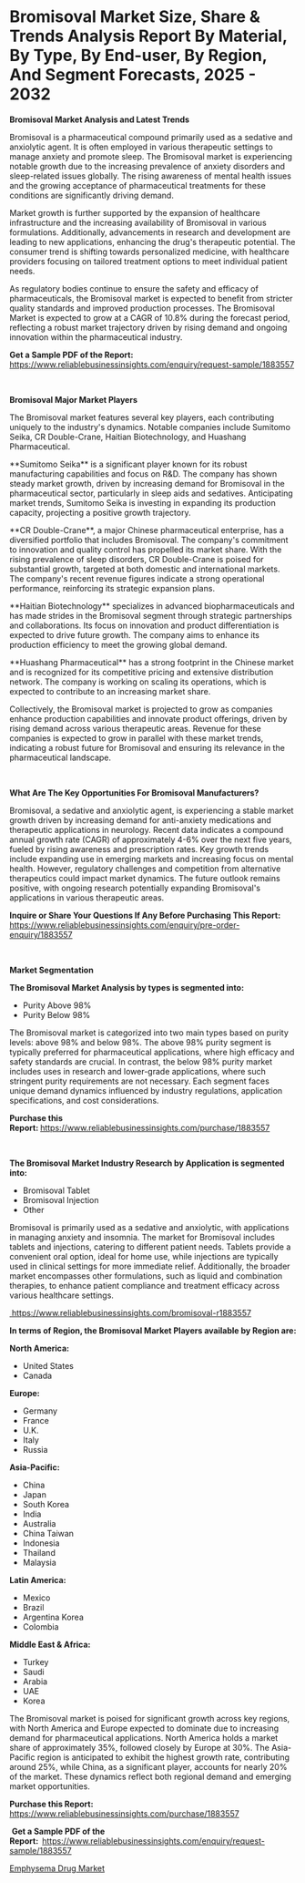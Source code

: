 <p><h1>Bromisoval Market Size, Share & Trends Analysis Report By Material, By Type, By End-user, By Region, And Segment Forecasts, 2025 - 2032</h1></p><p><strong>Bromisoval Market Analysis and Latest Trends</strong></p>
<p><p>Bromisoval is a pharmaceutical compound primarily used as a sedative and anxiolytic agent. It is often employed in various therapeutic settings to manage anxiety and promote sleep. The Bromisoval market is experiencing notable growth due to the increasing prevalence of anxiety disorders and sleep-related issues globally. The rising awareness of mental health issues and the growing acceptance of pharmaceutical treatments for these conditions are significantly driving demand.</p><p>Market growth is further supported by the expansion of healthcare infrastructure and the increasing availability of Bromisoval in various formulations. Additionally, advancements in research and development are leading to new applications, enhancing the drug's therapeutic potential. The consumer trend is shifting towards personalized medicine, with healthcare providers focusing on tailored treatment options to meet individual patient needs.</p><p>As regulatory bodies continue to ensure the safety and efficacy of pharmaceuticals, the Bromisoval market is expected to benefit from stricter quality standards and improved production processes. The Bromisoval Market is expected to grow at a CAGR of 10.8% during the forecast period, reflecting a robust market trajectory driven by rising demand and ongoing innovation within the pharmaceutical industry.</p></p>
<p><strong>Get a Sample PDF of the Report:&nbsp;</strong> <a href="https://www.reliablebusinessinsights.com/enquiry/request-sample/1883557?utm_campaign=3035&utm_medium=2&utm_source=Github&utm_content=ia&utm_term=08032025&utm_id=bromisoval">https://www.reliablebusinessinsights.com/enquiry/request-sample/1883557</a></p>
<p>&nbsp;</p>
<p><strong>Bromisoval Major Market Players</strong></p>
<p><p>The Bromisoval market features several key players, each contributing uniquely to the industry's dynamics. Notable companies include Sumitomo Seika, CR Double-Crane, Haitian Biotechnology, and Huashang Pharmaceutical.</p><p>**Sumitomo Seika** is a significant player known for its robust manufacturing capabilities and focus on R&D. The company has shown steady market growth, driven by increasing demand for Bromisoval in the pharmaceutical sector, particularly in sleep aids and sedatives. Anticipating market trends, Sumitomo Seika is investing in expanding its production capacity, projecting a positive growth trajectory.</p><p>**CR Double-Crane**, a major Chinese pharmaceutical enterprise, has a diversified portfolio that includes Bromisoval. The company's commitment to innovation and quality control has propelled its market share. With the rising prevalence of sleep disorders, CR Double-Crane is poised for substantial growth, targeted at both domestic and international markets. The company's recent revenue figures indicate a strong operational performance, reinforcing its strategic expansion plans.</p><p>**Haitian Biotechnology** specializes in advanced biopharmaceuticals and has made strides in the Bromisoval segment through strategic partnerships and collaborations. Its focus on innovation and product differentiation is expected to drive future growth. The company aims to enhance its production efficiency to meet the growing global demand.</p><p>**Huashang Pharmaceutical** has a strong footprint in the Chinese market and is recognized for its competitive pricing and extensive distribution network. The company is working on scaling its operations, which is expected to contribute to an increasing market share.</p><p>Collectively, the Bromisoval market is projected to grow as companies enhance production capabilities and innovate product offerings, driven by rising demand across various therapeutic areas. Revenue for these companies is expected to grow in parallel with these market trends, indicating a robust future for Bromisoval and ensuring its relevance in the pharmaceutical landscape.</p></p>
<p>&nbsp;</p>
<p><strong>What Are The Key Opportunities For Bromisoval Manufacturers?</strong></p>
<p><p>Bromisoval, a sedative and anxiolytic agent, is experiencing a stable market growth driven by increasing demand for anti-anxiety medications and therapeutic applications in neurology. Recent data indicates a compound annual growth rate (CAGR) of approximately 4-6% over the next five years, fueled by rising awareness and prescription rates. Key growth trends include expanding use in emerging markets and increasing focus on mental health. However, regulatory challenges and competition from alternative therapeutics could impact market dynamics. The future outlook remains positive, with ongoing research potentially expanding Bromisoval's applications in various therapeutic areas.</p></p>
<p><strong>Inquire or Share Your Questions If Any Before Purchasing This Report:</strong> <a href="https://www.reliablebusinessinsights.com/enquiry/pre-order-enquiry/1883557?utm_campaign=3035&utm_medium=2&utm_source=Github&utm_content=ia&utm_term=08032025&utm_id=bromisoval">https://www.reliablebusinessinsights.com/enquiry/pre-order-enquiry/1883557</a></p>
<p>&nbsp;</p>
<p><strong>Market Segmentation</strong></p>
<p><strong>The Bromisoval Market Analysis by types is segmented into:</strong></p>
<p><ul><li>Purity Above 98%</li><li>Purity Below 98%</li></ul></p>
<p><p>The Bromisoval market is categorized into two main types based on purity levels: above 98% and below 98%. The above 98% purity segment is typically preferred for pharmaceutical applications, where high efficacy and safety standards are crucial. In contrast, the below 98% purity market includes uses in research and lower-grade applications, where such stringent purity requirements are not necessary. Each segment faces unique demand dynamics influenced by industry regulations, application specifications, and cost considerations.</p></p>
<p><strong>Purchase this Report:&nbsp;</strong><a href="https://www.reliablebusinessinsights.com/purchase/1883557?utm_campaign=3035&utm_medium=2&utm_source=Github&utm_content=ia&utm_term=08032025&utm_id=bromisoval">https://www.reliablebusinessinsights.com/purchase/1883557</a></p>
<p>&nbsp;</p>
<p><strong>The Bromisoval Market Industry Research by Application is segmented into:</strong></p>
<p><ul><li>Bromisoval Tablet</li><li>Bromisoval Injection</li><li>Other</li></ul></p>
<p><p>Bromisoval is primarily used as a sedative and anxiolytic, with applications in managing anxiety and insomnia. The market for Bromisoval includes tablets and injections, catering to different patient needs. Tablets provide a convenient oral option, ideal for home use, while injections are typically used in clinical settings for more immediate relief. Additionally, the broader market encompasses other formulations, such as liquid and combination therapies, to enhance patient compliance and treatment efficacy across various healthcare settings.</p></p>
<p><a href="https://www.reliablebusinessinsights.com/bromisoval-r1883557?utm_campaign=3035&utm_medium=2&utm_source=Github&utm_content=ia&utm_term=08032025&utm_id=bromisoval">&nbsp;https://www.reliablebusinessinsights.com/bromisoval-r1883557</a></p>
<p><strong>In terms of Region, the Bromisoval Market Players available by Region are:</strong></p>
<p>
    <p> <strong> North America: </strong>
        <ul>
            <li>United States</li>
            <li>Canada</li>
        </ul>
        </p> 
    <p> <strong> Europe: </strong>
        <ul>
            <li>Germany</li>
            <li>France</li>
            <li>U.K.</li>
            <li>Italy</li>
            <li>Russia</li>
        </ul>
        </p> 
    <p> <strong> Asia-Pacific: </strong>
        <ul>
            <li>China</li>
            <li>Japan</li>
            <li>South Korea</li>
            <li>India</li>
            <li>Australia</li>
            <li>China Taiwan</li>
            <li>Indonesia</li>
            <li>Thailand</li>
            <li>Malaysia</li>
        </ul>
        </p> 
    <p> <strong> Latin America: </strong>
        <ul>
            <li>Mexico</li>
            <li>Brazil</li>
            <li>Argentina Korea</li>
            <li>Colombia</li>
        </ul>
        </p> 
    <p> <strong> Middle East & Africa: </strong>
        <ul>
            <li>Turkey</li>
            <li>Saudi</li>
            <li>Arabia</li>
            <li>UAE</li>
            <li>Korea</li>
        </ul>
    </p>
    </p>
<p><p>The Bromisoval market is poised for significant growth across key regions, with North America and Europe expected to dominate due to increasing demand for pharmaceutical applications. North America holds a market share of approximately 35%, followed closely by Europe at 30%. The Asia-Pacific region is anticipated to exhibit the highest growth rate, contributing around 25%, while China, as a significant player, accounts for nearly 20% of the market. These dynamics reflect both regional demand and emerging market opportunities.</p></p>
<p><strong>Purchase this Report: </strong><a href="https://www.reliablebusinessinsights.com/purchase/1883557?utm_campaign=3035&utm_medium=2&utm_source=Github&utm_content=ia&utm_term=08032025&utm_id=bromisoval">https://www.reliablebusinessinsights.com/purchase/1883557</a></p>
<p>&nbsp;<strong>Get a Sample PDF of the Report:&nbsp;&nbsp;</strong><a href="https://www.reliablebusinessinsights.com/enquiry/request-sample/1883557?utm_campaign=3035&utm_medium=2&utm_source=Github&utm_content=ia&utm_term=08032025&utm_id=bromisoval">https://www.reliablebusinessinsights.com/enquiry/request-sample/1883557</a></p>
<p><strong></strong></p>
<p><p><a href="https://github.com/beroxiluwaya/Market-Research-Report-List-1/blob/main/emphysema-drug-market.md?utm_campaign=3035&utm_medium=2&utm_source=Github&utm_content=ia&utm_term=08032025&utm_id=bromisoval">Emphysema Drug Market</a></p></p>